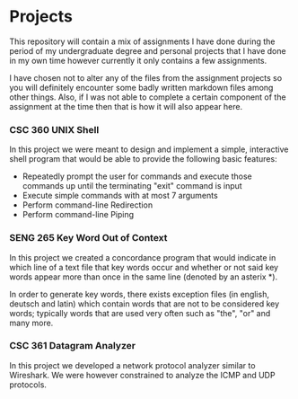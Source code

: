 # Projects
This repository will contain a mix of assignments I have done during the period of my undergraduate degree and personal projects that I have done in my own time
however currently it only contains a few assignments.

I have chosen not to alter any of the files from the assignment projects so you will definitely encounter some badly written markdown files among other things. 
Also, if I was not able to complete a certain component of the assignment at the time then that is how it will also appear here.

### CSC 360 UNIX Shell
In this project we were meant to design and implement a simple, interactive shell program that would be able to provide the following basic features:
* Repeatedly prompt the user for commands and execute those commands up until the terminating "exit" command is input
* Execute simple commands with at most 7 arguments
* Perform command-line Redirection
* Perform command-line Piping

### SENG 265 Key Word Out of Context
In this project we created a concordance program that would indicate in which line of a text file that key words occur and whether or not said key words appear more 
than once in the same line (denoted by an asterix *).

In order to generate key words, there exists exception files (in english, deutsch and latin) which contain words that are not to be considered key words; typically 
words that are used very often such as "the", "or" and many more.

### CSC 361 Datagram Analyzer
In this project we developed a network protocol analyzer similar to Wireshark. We were however constrained to analyze the ICMP and UDP protocols.
